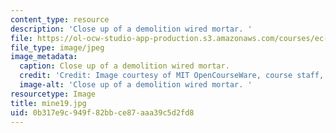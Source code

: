 ```yaml
---
content_type: resource
description: 'Close up of a demolition wired mortar. '
file: https://ol-ocw-studio-app-production.s3.amazonaws.com/courses/ec-s06-design-for-demining-spring-2007/0b317e9c949f82bbce87aaa39c5d2fd8_mine19.jpg
file_type: image/jpeg
image_metadata:
  caption: Close up of a demolition wired mortar.
  credit: 'Credit: Image courtesy of MIT OpenCourseWare, course staff, and students.'
  image-alt: 'Close up of a demolition wired mortar. '
resourcetype: Image
title: mine19.jpg
uid: 0b317e9c-949f-82bb-ce87-aaa39c5d2fd8
---
```

